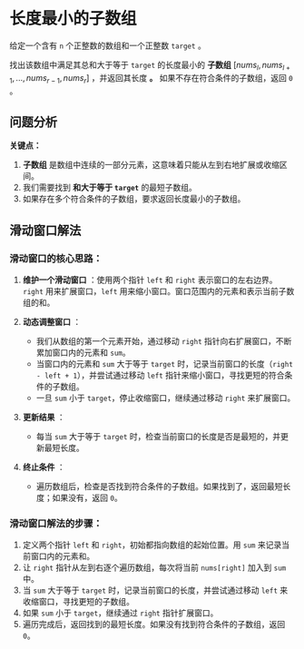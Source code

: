 # 长度最小的子数组

给定一个含有 `n` 个正整数的数组和一个正整数 `target` 。

找出该数组中满足其总和大于等于 `target` 的长度最小的 **子数组** $[nums_l, nums_{l+1}, ..., nums_{r-1}, nums_r]$ ，并返回其长度 **。** 如果不存在符合条件的子数组，返回 `0` 。


## 问题分析

**关键点：**

1. **子数组** 是数组中连续的一部分元素，这意味着只能从左到右地扩展或收缩区间。
2. 我们需要找到 **和大于等于 `target`** 的最短子数组。
3. 如果存在多个符合条件的子数组，要求返回长度最小的子数组。


## 滑动窗口解法

### 滑动窗口的核心思路：

1. **维护一个滑动窗口** ：使用两个指针 `left` 和 `right` 表示窗口的左右边界。`right` 用来扩展窗口，`left` 用来缩小窗口。窗口范围内的元素和表示当前子数组的和。
2. **动态调整窗口** ：

   * 我们从数组的第一个元素开始，通过移动 `right` 指针向右扩展窗口，不断累加窗口内的元素和 `sum`。
   * 当窗口内的元素和 `sum` 大于等于 `target` 时，记录当前窗口的长度（`right - left + 1`），并尝试通过移动 `left` 指针来缩小窗口，寻找更短的符合条件的子数组。
   * 一旦 `sum` 小于 `target`，停止收缩窗口，继续通过移动 `right` 来扩展窗口。
3. **更新结果** ：

   * 每当 `sum` 大于等于 `target` 时，检查当前窗口的长度是否是最短的，并更新最短长度。
4. **终止条件** ：

   * 遍历数组后，检查是否找到符合条件的子数组。如果找到了，返回最短长度；如果没有，返回 `0`。

### 滑动窗口解法的步骤：

1. 定义两个指针 `left` 和 `right`，初始都指向数组的起始位置。用 `sum` 来记录当前窗口内的元素和。
2. 让 `right` 指针从左到右逐个遍历数组，每次将当前 `nums[right]` 加入到 `sum` 中。
3. 当 `sum` 大于等于 `target` 时，记录当前窗口的长度，并尝试通过移动 `left` 来收缩窗口，寻找更短的子数组。
4. 如果 `sum` 小于 `target`，继续通过 `right` 指针扩展窗口。
5. 遍历完成后，返回找到的最短长度。如果没有找到符合条件的子数组，返回 `0`。
